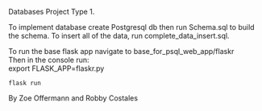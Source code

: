
Databases Project Type 1.

To implement database create Postgresql db then run Schema.sql to build the schema. To insert all of the data, run complete_data_insert.sql.

To run the base flask app navigate to base_for_psql_web_app/flaskr  
Then in the console run:  
	export FLASK_APP=flaskr.py

	flask run 


By Zoe Offermann and Robby Costales
